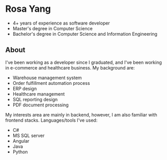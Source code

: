 # Rosa Yang

- 4+ years of experience as software developer
- Master's degree in Computer Science 
- Bachelor's degree in Computer Science and Information Engineering

## About

I've been working as a developer since I graduated, and I've been working in e-commerce and healthcare business. My background are:

- Warehouse management system
- Order fulfillment automation process
- ERP design
- Healthcare management
- SQL reporting design
- PDF document processing

My interests area are mainly in backend, however, I am also familiar with frontend stacks. Languages/tools I've used:

- C#
- MS SQL server
- Angular
- Java
- Python